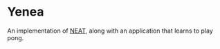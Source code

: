 Yenea
=====

An implementation of [NEAT](http://nn.cs.utexas.edu/downloads/papers/stanley.ec02.pdf),
along with an application that learns to play pong.